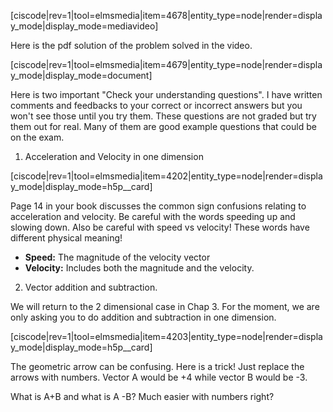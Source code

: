 [ciscode|rev=1|tool=elmsmedia|item=4678|entity_type=node|render=display_mode|display_mode=mediavideo]

Here is the pdf solution of the problem solved in the video. 

[ciscode|rev=1|tool=elmsmedia|item=4679|entity_type=node|render=display_mode|display_mode=document]

Here is two important "Check your understanding questions". I have written comments and feedbacks to your correct or incorrect answers but you won't see those until you try them. These questions are not graded but try them out for real. Many of them are good example questions that could be on the exam. 

1. Acceleration and Velocity in one dimension

[ciscode|rev=1|tool=elmsmedia|item=4202|entity_type=node|render=display_mode|display_mode=h5p__card]

Page 14 in your book discusses the common sign confusions relating to acceleration and velocity. Be careful with the words speeding up and slowing down. Also be careful with speed vs velocity! These words have different physical meaning!

* **Speed:** The magnitude of the velocity vector
* **Velocity:** Includes both the magnitude and the velocity. 

2. Vector addition and subtraction.

We will return to the 2 dimensional case in Chap 3. For the moment, we are only asking you to do addition and subtraction in one dimension.

[ciscode|rev=1|tool=elmsmedia|item=4203|entity_type=node|render=display_mode|display_mode=h5p__card]

The geometric arrow can be confusing. Here is a trick! Just replace the arrows with numbers. Vector A would be +4 while vector B would be -3. 

What is A+B and what is A -B? Much easier with numbers right?
